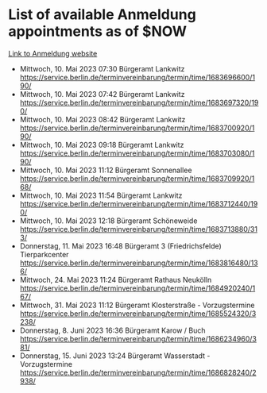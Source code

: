 # List of available Anmeldung appointments as of $NOW
[Link to Anmeldung website](https://service.berlin.de/terminvereinbarung/termin/tag.php?termin=1&anliegen[]=120686&dienstleisterlist=122210,122217,327316,122219,327312,122227,327314,122231,327346,122243,327348,122254,122252,329742,122260,329745,122262,329748,122271,327278,122273,327274,122277,327276,330436,122280,327294,122282,327290,122284,327292,122291,327270,122285,327266,122286,327264,122296,327268,150230,329760,122297,327286,122294,327284,122312,329763,122314,329775,122304,327330,122311,327334,122309,327332,317869,122281,327352,122279,329772,122283,122276,327324,122274,327326,122267,329766,122246,327318,122251,327320,122257,327322,122208,327298,122226,327300&herkunft=http%3A%2F%2Fservice.berlin.de%2Fdienstleistung%2F120686%2F)
- Mittwoch, 10. Mai 2023 07:30 Bürgeramt Lankwitz https://service.berlin.de/terminvereinbarung/termin/time/1683696600/190/
- Mittwoch, 10. Mai 2023 07:42 Bürgeramt Lankwitz https://service.berlin.de/terminvereinbarung/termin/time/1683697320/190/
- Mittwoch, 10. Mai 2023 08:42 Bürgeramt Lankwitz https://service.berlin.de/terminvereinbarung/termin/time/1683700920/190/
- Mittwoch, 10. Mai 2023 09:18 Bürgeramt Lankwitz https://service.berlin.de/terminvereinbarung/termin/time/1683703080/190/
- Mittwoch, 10. Mai 2023 11:12 Bürgeramt Sonnenallee https://service.berlin.de/terminvereinbarung/termin/time/1683709920/168/
- Mittwoch, 10. Mai 2023 11:54 Bürgeramt Lankwitz https://service.berlin.de/terminvereinbarung/termin/time/1683712440/190/
- Mittwoch, 10. Mai 2023 12:18 Bürgeramt Schöneweide https://service.berlin.de/terminvereinbarung/termin/time/1683713880/313/
- Donnerstag, 11. Mai 2023 16:48 Bürgeramt 3 (Friedrichsfelde) Tierparkcenter https://service.berlin.de/terminvereinbarung/termin/time/1683816480/136/
- Mittwoch, 24. Mai 2023 11:24 Bürgeramt Rathaus Neukölln https://service.berlin.de/terminvereinbarung/termin/time/1684920240/167/
- Mittwoch, 31. Mai 2023 11:12 Bürgeramt Klosterstraße - Vorzugstermine https://service.berlin.de/terminvereinbarung/termin/time/1685524320/3238/
- Donnerstag, 8. Juni 2023 16:36 Bürgeramt Karow / Buch https://service.berlin.de/terminvereinbarung/termin/time/1686234960/381/
- Donnerstag, 15. Juni 2023 13:24 Bürgeramt Wasserstadt - Vorzugstermine https://service.berlin.de/terminvereinbarung/termin/time/1686828240/2938/

